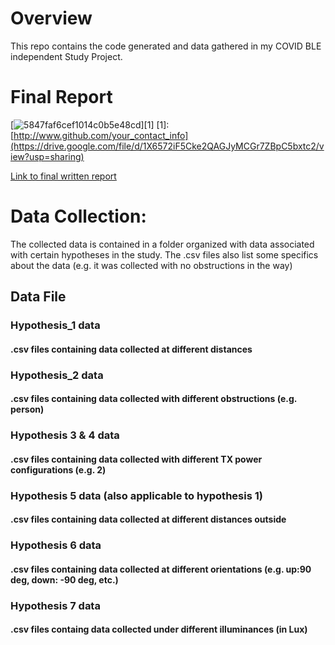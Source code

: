# Overview
This repo contains the code generated and data gathered in my COVID BLE independent Study Project. 

# Final Report
[![5847faf6cef1014c0b5e48cd](https://user-images.githubusercontent.com/66737209/197114598-2a556311-bcbb-4c27-9c8d-7d1d5cfddd16.png)][1]
[1]: [http://www.github.com/your_contact_info](https://drive.google.com/file/d/1X6572iF5Cke2QAGJyMCGr7ZBpC5bxtc2/view?usp=sharing)


<a href="https://drive.google.com/file/d/1X6572iF5Cke2QAGJyMCGr7ZBpC5bxtc2/view?usp=sharing" target="_blank">Link to final written report</a>

# Data Collection:
The collected data is contained in a folder organized with  data associated with certain hypotheses in the study. 
The .csv files also list some specifics about the data (e.g. it was collected with no obstructions in the way)

## Data File
### Hypothesis_1 data
#### .csv files containing data collected at different distances
### Hypothesis_2 data
#### .csv files containing data collected with different obstructions (e.g. person)
### Hypothesis 3 & 4 data
#### .csv files containing data collected with different TX power configurations (e.g. 2)
### Hypothesis 5 data (also applicable to hypothesis 1)
#### .csv files containing data collected at different distances outside
### Hypothesis 6 data
#### .csv files containing data collected at different orientations (e.g. up:90 deg, down: -90 deg, etc.)
### Hypothesis 7 data
#### .csv files containg data collected under different illuminances (in Lux)
